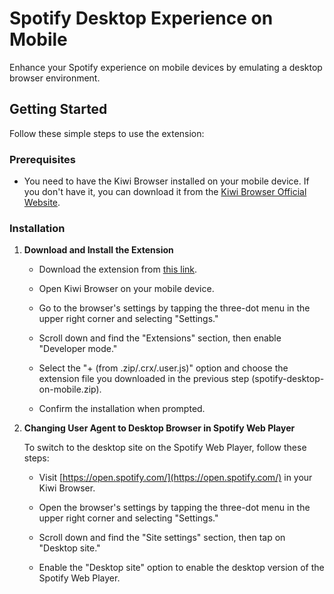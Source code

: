 # Spotify Desktop Experience on Mobile

Enhance your Spotify experience on mobile devices by emulating a desktop browser environment.

## Getting Started

Follow these simple steps to use the extension:

### Prerequisites

- You need to have the Kiwi Browser installed on your mobile device. If you don't have it, you can download it from the [Kiwi Browser Official Website](https://kiwibrowser.com/).

### Installation

1. **Download and Install the Extension**

   - Download the extension from [this link](https://github.com/iJosiasCastro/spotify-desktop-on-mobile/blob/master/dist/spotify-desktop-on-mobile.zip).

   - Open Kiwi Browser on your mobile device.

   - Go to the browser's settings by tapping the three-dot menu in the upper right corner and selecting "Settings."

   - Scroll down and find the "Extensions" section, then enable "Developer mode."

   - Select the "+ (from .zip/.crx/.user.js)" option and choose the extension file you downloaded in the previous step (spotify-desktop-on-mobile.zip).

   - Confirm the installation when prompted.

2. **Changing User Agent to Desktop Browser in Spotify Web Player**

   To switch to the desktop site on the Spotify Web Player, follow these steps:

   - Visit [https://open.spotify.com/](https://open.spotify.com/) in your Kiwi Browser.

   - Open the browser's settings by tapping the three-dot menu in the upper right corner and selecting "Settings."

   - Scroll down and find the "Site settings" section, then tap on "Desktop site."

   - Enable the "Desktop site" option to enable the desktop version of the Spotify Web Player.